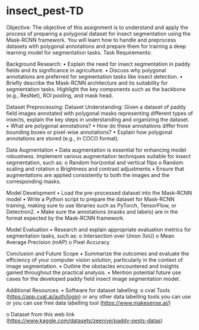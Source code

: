 # insect_pest-TD
Objective: The objective of this assignment is to understand and apply the process of preparing a polygonal dataset for insect segmentation using the Mask-RCNN framework. You will learn how to handle and preprocess datasets with polygonal annotations and prepare them for training a deep learning model for segmentation tasks. Task Requirements:

Background Research: • Explain the need for insect segmentation in paddy fields and its significance in agriculture. • Discuss why polygonal annotations are preferred for segmentation tasks like insect detection. • Briefly describe the Mask-RCNN architecture and its suitability for segmentation tasks. Highlight the key components such as the backbone (e.g., ResNet), ROI pooling, and mask head.

Dataset Preprocessing: Dataset Understanding: Given a dataset of paddy field images annotated with polygonal masks representing different types of insects, explain the key steps in understanding and organizing the dataset. • What are polygonal annotations? • How do these annotations differ from bounding boxes or pixel-wise annotations? • Explain how polygonal annotations are stored (e.g., in COCO format).

Data Augmentation • Data augmentation is essential for enhancing model robustness. Implement various augmentation techniques suitable for insect segmentation, such as: o Random horizontal and vertical flips o Random scaling and rotation o Brightness and contrast adjustments • Ensure that augmentations are applied consistently to both the images and the corresponding masks.

Model Development • Load the pre-processed dataset into the Mask-RCNN model • Write a Python script to prepare the dataset for Mask-RCNN training, making sure to use libraries such as PyTorch, TensorFlow, or Detectron2. • Make sure the annotations (masks and labels) are in the format expected by the Mask-RCNN framework.

Model Evaluation • Research and explain appropriate evaluation metrics for segmentation tasks, such as: o Intersection over Union (IoU) o Mean Average Precision (mAP) o Pixel Accuracy

Conclusion and Future Scope • Summarize the outcomes and evaluate the efficiency of your computer vision solution, particularly in the context of image segmentation. • Outline the obstacles encountered and insights gained throughout the practical analysis. • Mention potential future use cases for the developed paddy field insect image segmentation model.

Additional Resources: • Software for dataset labelling: o cvat Tools (https://app.cvat.ai/auth/login) or any other data labelling tools you can use or you can use free data labelling tool (https://www.makesense.ai/)

o Dataset from this web link (https://www.kaggle.com/datasets/zeeniye/paddy-pests-datas)

